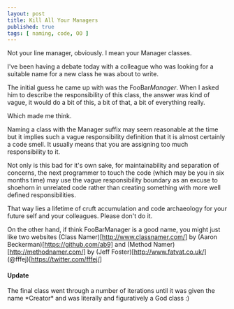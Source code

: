 ```yaml
---
layout: post
title: Kill All Your Managers
published: true
tags: [ naming, code, OO ]
---
```


Not your line manager, obviously. I mean your Manager classes.

I've been having a debate today with a colleague who was looking for a suitable
name for a new class he was about to write. 

The initial guess he came up with was the FooBar*Manager*. When I asked him
to describe the responsibility of this class, the answer was kind of vague, 
it would do a bit of this, a bit of that, a bit of everything really.

Which made me think. 

Naming a class with the Manager suffix may seem reasonable at the time but 
it implies such a vague responsibility definition that it is almost certainly 
a code smell. It usually means that you are assigning too much responsibility 
to it. 

Not only is this bad for it's own sake, for maintainability and separation 
of concerns, the next programmer to touch the code (which may be you in 
six months time) may use the vague responsibility boundary as an excuse to 
shoehorn in unrelated code rather than creating something with more well 
defined responsibilities. 

That way lies a lifetime of cruft accumulation and code archaeology for 
your future self and your colleagues. Please don't do it.

On the other hand, if think FooBarManager is a good name, you might just 
like two websites (Class Namer)[http://www.classnamer.com/] by 
(Aaron Beckerman)[https://github.com/ab9] and (Method Namer)[http://methodnamer.com/] 
by (Jeff Foster)[http://www.fatvat.co.uk/] (@fffej)[https://twitter.com/fffej/]

<div class="alert alert-info">
<h4>Update</h4>
The final class went through a number of iterations until it was given the 
name *Creator* and was literally and figuratively a God class :)
</div>

